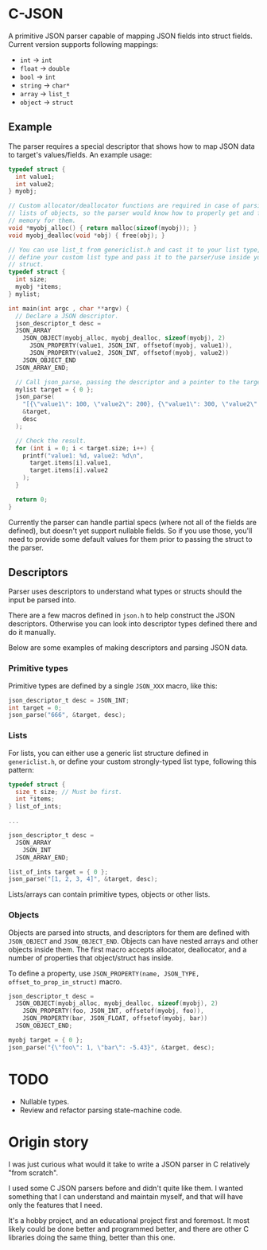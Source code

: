 # C-JSON

A primitive JSON parser capable of mapping JSON fields into struct fields.
Current version supports following mappings:

* `int` -> `int`
* `float` -> `double`
* `bool` -> `int`
* `string` -> `char*`
* `array` -> `list_t`
* `object` -> `struct`

## Example

The parser requires a special descriptor that shows how to map JSON data
to target's values/fields. An example usage:

```c
typedef struct {
  int value1;
  int value2;
} myobj;

// Custom allocator/deallocator functions are required in case of parsing
// lists of objects, so the parser would know how to properly get and free
// memory for them.
void *myobj_alloc() { return malloc(sizeof(myobj)); }
void myobj_dealloc(void *obj) { free(obj); }

// You can use list_t from genericlist.h and cast it to your list type, or
// define your custom list type and pass it to the parser/use inside your
// struct.
typedef struct {
  int size;
  myobj *items;
} mylist;

int main(int argc , char **argv) {
  // Declare a JSON descriptor.
  json_descriptor_t desc =
  JSON_ARRAY
    JSON_OBJECT(myobj_alloc, myobj_dealloc, sizeof(myobj), 2)
      JSON_PROPERTY(value1, JSON_INT, offsetof(myobj, value1)),
      JSON_PROPERTY(value2, JSON_INT, offsetof(myobj, value2))
    JSON_OBJECT_END
  JSON_ARRAY_END;

  // Call json_parse, passing the descriptor and a pointer to the target.
  mylist target = { 0 };
  json_parse(
    "[{\"value1\": 100, \"value2\": 200}, {\"value1\": 300, \"value2\": 400}]",
    &target,
    desc
  );

  // Check the result.
  for (int i = 0; i < target.size; i++) {
    printf("value1: %d, value2: %d\n",
      target.items[i].value1,
      target.items[i].value2
    );
  }

  return 0;
}
```

Currently the parser can handle partial specs (where not all of the fields are
defined), but doesn't yet support nullable fields. So if you use those, you'll
need to provide some default values for them prior to passing the struct to the
parser.

## Descriptors

Parser uses descriptors to understand what types or structs should the input
be parsed into.

There are a few macros defined in `json.h` to help construct the JSON
descriptors. Otherwise you can look into descriptor types defined there and
do it manually.

Below are some examples of making descriptors and parsing JSON data.

### Primitive types

Primitive types are defined by a single `JSON_XXX` macro, like this:

```c
json_descriptor_t desc = JSON_INT;
int target = 0;
json_parse("666", &target, desc);
```

### Lists

For lists, you can either use a generic list structure defined in
`genericlist.h`, or define your custom strongly-typed list type, following this
pattern:

```c
typedef struct {
  size_t size; // Must be first.
  int *items;
} list_of_ints;

...

json_descriptor_t desc =
  JSON_ARRAY
    JSON_INT
  JSON_ARRAY_END;

list_of_ints target = { 0 };
json_parse("[1, 2, 3, 4]", &target, desc);
```

Lists/arrays can contain primitive types, objects or other lists.

### Objects

Objects are parsed into structs, and descriptors for them are defined with
`JSON_OBJECT` and `JSON_OBJECT_END`. Objects can have nested arrays and other
objects inside them. The first macro accepts allocator, deallocator, and a
number of properties that object/struct has inside.

To define a property, use
`JSON_PROPERTY(name, JSON_TYPE, offset_to_prop_in_struct)` macro.

```c
json_descriptor_t desc =
  JSON_OBJECT(myobj_alloc, myobj_dealloc, sizeof(myobj), 2)
    JSON_PROPERTY(foo, JSON_INT, offsetof(myobj, foo)),
    JSON_PROPERTY(bar, JSON_FLOAT, offsetof(myobj, bar))
  JSON_OBJECT_END;

myobj target = { 0 };
json_parse("{\"foo\": 1, \"bar\": -5.43}", &target, desc);
```

# TODO

* Nullable types.
* Review and refactor parsing state-machine code.

# Origin story

I was just curious what would it take to write a JSON parser in C relatively
"from scratch".

I used some C JSON parsers before and didn't quite like them. I wanted
something that I can understand and maintain myself, and that will have only
the features that I need.

It's a hobby project, and an educational project first and foremost. It most
likely could be done better and programmed better, and there are other C
libraries doing the same thing, better than this one.

